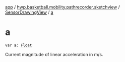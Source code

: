 [app](../../index.md) / [hwp.basketball.mobility.pathrecorder.sketchview](../index.md) / [SensorDrawingView](index.md) / [a](.)

# a

`var a: `[`Float`](https://kotlinlang.org/api/latest/jvm/stdlib/kotlin/-float/index.html)

Current magnitude of linear acceleration in m/s.

